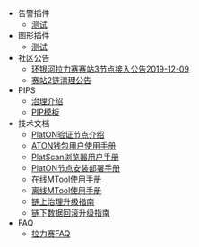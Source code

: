 - 告警插件
	- [测试](/zh-cn/galaxyRally/测试告警插件.md)
- 图形插件
	- [测试](/zh-cn/galaxyRally/图形插件.md)
- 社区公告
	- [环银河拉力赛赛站3节点接入公告2019-12-09](/zh-cn/galaxyRally/announcement/环银河拉力赛赛站3节点接入公告2019-12-09.md)
	- [赛站2链清理公告](/zh-cn/galaxyRally/announcement/赛站2链清理公告.md)
- PIPS
  - [治理介绍](/zh-cn/galaxyRally/PIPs/PIP-1.md)
  - [PIP模板](/zh-cn/galaxyRally/templates/Upgrade-template.md)
- 技术文档
	- [PlatON验证节点介绍](/zh-cn/galaxyRally/technologies/PlatON验证节点介绍.md)
	- [ATON钱包用户使用手册](/zh-cn/galaxyRally/technologies/ATON钱包用户使用手册.md)
	- [PlatScan浏览器用户手册](/zh-cn/galaxyRally/technologies/PlatScan浏览器用户手册.md)
	- [PlatON节点安装部署手册](/zh-cn/galaxyRally/technologies/PlatON节点安装部署手册.md)
	- [在线MTool使用手册](/zh-cn/galaxyRally/technologies/在线MTool使用手册.md)
	- [离线MTool使用手册](/zh-cn/galaxyRally/technologies/离线MTool使用手册.md)
	- [链上治理升级指南](/zh-cn/galaxyRally/technologies/链上治理升级指南.md)
	- [链下数据回滚升级指南](/zh-cn/galaxyRally/technologies/链下数据回滚升级指南.md)
- FAQ
	- [拉力赛FAQ](/zh-cn/galaxyRally/FAQ.md)

	


